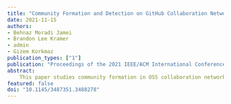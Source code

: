 ```yaml
---
title: "Community Formation and Detection on GitHub Collaboration Networks"
date: 2021-11-15
authors:
- Behnaz Moradi Jamei
- Brandon Lee Kramer
- admin
- Gizem Korkmaz
publication_types: ["1"]
publication: "Proceedings of the 2021 IEEE/ACM International Conference on Advances in Social Networks Analysis and Mining"
abstract:
    This paper studies community formation in OSS collaboration networks. While most current work examines the emergence of small-scale OSS projects, our approach draws on a large-scale historical dataset of 1.8 million GitHub users and their repository contributions. OSS collaborations are characterized by small groups of users that work closely together, leading to the presence of communities defined by short cycles in the underlying network structure. To understand the impact of this phenomenon, we apply a pre-processing step that accounts for the cyclic network structure by using Renewal-Nonbacktracking Random Walks (RNBRW) and the strength of pairwise collaborations before implementing the Louvain method to identify communities within the network. Equipping Louvain with RNBRW and the contribution strength provides a more assertive approach for detecting small-scale teams and reveals nontrivial differences in community detection such as users' tendencies toward preferential attachment to more established collaboration communities. Using this method, we also identify key factors that affect community formation, including the effect of users' location and primary programming language, which was determined using a comparative method of contribution activities. Overall, this paper offers several promising methodological insights for both open-source software experts and network scholars interested in studying team formation.
featured: false
doi: "10.1145/3487351.3488278"
---
```

